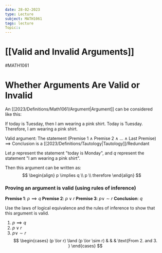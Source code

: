 ```yaml
---
date: 28-02-2023
type: Lecture
subject: MATH1061
tags: lecture
Topic:: 
---
```

# [[Valid and Invalid Arguments]]
#MATH1061
# Whether Arguments Are Valid or Invalid

An [[2023/Definitions/Math1061/Argument|Argument]] can be considered like this:

If today is Tuesday, then I am wearing a pink shirt.
Today is Tuesday.
Therefore, I am wearing a pink shirt.

Valid argument: The statement
(Premise 1 $\land$ Premise 2 $\land$ $\dots$ $\land$ Last Premise) $\implies$ Conclusion is a [[2023/Definitions/Tautology|Tautology]]/Redundant

Let $p$ represent the statement "today is Monday", and $q$ represent the statement "I am wearing a pink shirt".

Then this argument can be written as:
$$
\begin{align}
p \implies q  \\
p \\
therefore 
\end{align}
$$

### Proving an argument is valid (using rules of inference)

**Premise 1**: $p \implies q$
**Premise 2**: $p \lor r$
**Premise 3**: $p \lor \sim r$
**Conclusion**: $q$

Use the laws of logical equivalence and the rules of inference to show that this argument is valid.

1. $p \implies q$
2. $p \lor r$
3. $p \lor \sim r$
$$
\begin{cases}
(p \lor r) \land (p \lor \sim r) &  &  & \text{From 2. and 3. }
\end{cases}
$$

